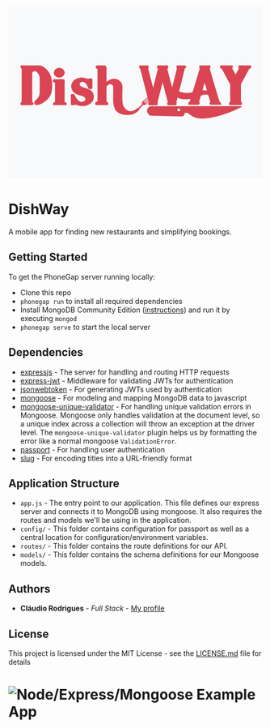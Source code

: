 # ![Node/Express/Mongoose Example App](dishway.png)
# DishWay

A mobile app for finding new restaurants and simplifying bookings.

## Getting Started


To get the PhoneGap server running locally:

- Clone this repo
- `phonegap run` to install all required dependencies
- Install MongoDB Community Edition ([instructions](https://docs.mongodb.com/manual/installation/#tutorials)) and run it by executing `mongod`
- `phonegap serve` to start the local server

## Dependencies

- [expressjs](https://github.com/expressjs/express) - The server for handling and routing HTTP requests
- [express-jwt](https://github.com/auth0/express-jwt) - Middleware for validating JWTs for authentication
- [jsonwebtoken](https://github.com/auth0/node-jsonwebtoken) - For generating JWTs used by authentication
- [mongoose](https://github.com/Automattic/mongoose) - For modeling and mapping MongoDB data to javascript 
- [mongoose-unique-validator](https://github.com/blakehaswell/mongoose-unique-validator) - For handling unique validation errors in Mongoose. Mongoose only handles validation at the document level, so a unique index across a collection will throw an exception at the driver level. The `mongoose-unique-validator` plugin helps us by formatting the error like a normal mongoose `ValidationError`.
- [passport](https://github.com/jaredhanson/passport) - For handling user authentication
- [slug](https://github.com/dodo/node-slug) - For encoding titles into a URL-friendly format

## Application Structure

- `app.js` - The entry point to our application. This file defines our express server and connects it to MongoDB using mongoose. It also requires the routes and models we'll be using in the application.
- `config/` - This folder contains configuration for passport as well as a central location for configuration/environment variables.
- `routes/` - This folder contains the route definitions for our API.
- `models/` - This folder contains the schema definitions for our Mongoose models.



## Authors

* **Cláudio Rodrigues** - *Full Stack* - [My profile](https://github.com/claudiorodr)


## License

This project is licensed under the MIT License - see the [LICENSE.md](LICENSE.md) file for details
# ![Node/Express/Mongoose Example App](dishway-showcase.png)

